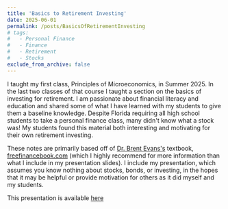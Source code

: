 ```yaml
---
title: 'Basics to Retirement Investing'
date: 2025-06-01
permalink: /posts/BasicsOfRetirementInvesting
# tags:
#   - Personal Finance
#   - Finance
#   - Retirement
#   - Stocks
exclude_from_archive: false
---
```


I taught my first class, Principles of Microeconomics, in Summer 2025. In the last two classes of that course I taught a section on the basics of investing for retirement. I am passionate about financial literacy and education and shared some of what I have learned with my students to give them a baseline knowledge. Despite Florida requiring all high school students to take a personal finance class, many didn't know what a stock was! My students found this material both interesting and motivating for their own retirement investing. 

These notes are primarily based off of <a href="https://www.freefinancebook.com/more-stuff/about-the-author" target="_blank">Dr. Brent Evans's</a> textbook,  <a href="https://www.freefinancebook.com/home">freefinancebook.com</a> (which I highly recommend for more information than what I include in my presentation slides). I include my presentation, which assumes you know nothing about stocks, bonds, or investing, in the hopes that it may be helpful or provide motivation for others as it did myself and my students.

This presentation is available <a href="teaching
/BasicsOfRetirementInvesting.pdf">here</a>
